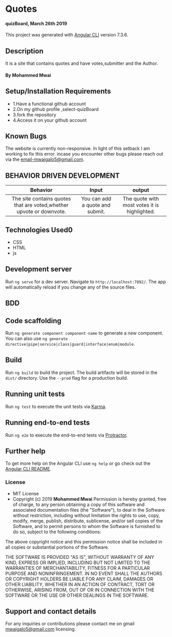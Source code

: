 # Quotes
#### quizBoard, March 26th 2019

This project was generated with [Angular CLI](https://github.com/angular/angular-cli) version 7.3.6.
## Description
It is a site that contains quotes and have votes,submitter and the Author.
#### By **Mohammed Mwai**
## Setup/Installation Requirements
* 1.Have a functional github account
* 2.On my github profile ,select-quizBoard
* 3.fork the repository
* 4.Access it on your github account
## Known Bugs
The website is currently non-responsive. In light of this setback I am working to  fix this error.
incase you encounter other bugs please reach out via the email-mwaigalo5@gmail.com.
## BEHAVIOR DRIVEN DEVELOPMENT
| Behavior       | Input     | output|
| :-------------: | :-------------: | :-------------: |
| The site contains quotes that are voted,whether upvote or downvote.   | You can add a quote and submit.  | The quote with most votes it is highlighted. |
## Technologies Used0
* CSS
* HTML
* js
## Development server

Run `ng serve` for a dev server. Navigate to `http://localhost:7892/`. The app will automatically reload if you change any of the source files.

## BDD

## Code scaffolding

Run `ng generate component component-name` to generate a new component. You can also use `ng generate directive|pipe|service|class|guard|interface|enum|module`.

## Build

Run `ng build` to build the project. The build artifacts will be stored in the `dist/` directory. Use the `--prod` flag for a production build.

## Running unit tests

Run `ng test` to execute the unit tests via [Karma](https://karma-runner.github.io).

## Running end-to-end tests

Run `ng e2e` to execute the end-to-end tests via [Protractor](http://www.protractortest.org/).

## Further help

To get more help on the Angular CLI use `ng help` or go check out the [Angular CLI README](https://github.com/angular/angular-cli/blob/master/README.md).
### License
* MIT License
* Copyright (c) 2019 **Mohammed Mwai**
Permission is hereby granted, free of charge, to any person obtaining a copy of this software and associated documentation files (the "Software"), to deal in the Software without restriction, including without limitation the rights to use, copy, modify, merge, publish, distribute, sublicense, and/or sell copies of the Software, and to permit persons to whom the Software is furnished to do so, subject to the following conditions:

The above copyright notice and this permission notice shall be included in all copies or substantial portions of the Software.

THE SOFTWARE IS PROVIDED "AS IS", WITHOUT WARRANTY OF ANY KIND, EXPRESS OR IMPLIED, INCLUDING BUT NOT LIMITED TO THE WARRANTIES OF MERCHANTABILITY, FITNESS FOR A PARTICULAR PURPOSE AND NONINFRINGEMENT. IN NO EVENT SHALL THE AUTHORS OR COPYRIGHT HOLDERS BE LIABLE FOR ANY CLAIM, DAMAGES OR OTHER LIABILITY, WHETHER IN AN ACTION OF CONTRACT, TORT OR OTHERWISE, ARISING FROM, OUT OF OR IN CONNECTION WITH THE SOFTWARE OR THE USE OR OTHER DEALINGS IN THE SOFTWARE.
## Support and contact details
For any inquiries or contributions please contact me on gmail mwaigalo5@gmail.com
 licensing.
